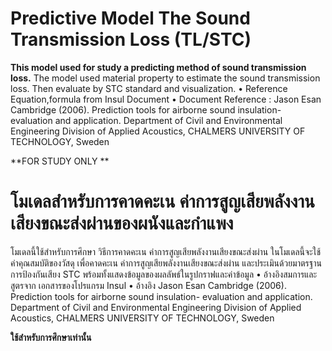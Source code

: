 # Predictive Model The Sound Transmission Loss (TL/STC) # 

**This model used for study a predicting method of sound transmission loss.**
The model used material property to estimate the sound transmission loss.
Then evaluate by STC standard and visualization. 
• Reference Equation,formula from Insul Document 
• Document Reference : 
Jason Esan Cambridge (2006). Prediction tools for airborne sound insulation- evaluation and application. Department of Civil and Environmental Engineering Division of Applied Acoustics, CHALMERS UNIVERSITY OF TECHNOLOGY, Sweden

**FOR STUDY ONLY **

#  โมเดลสำหรับการคาดคะเน ค่าการสูญเสียพลังงานเสียงขณะส่งผ่านของผนังและกำแพง # 
โมเดลนี้ใช้สำหรับการศึกษา วิธีการคาดคะเน ค่าการสูญเสียพลังงานเสียงขณะส่งผ่าน
ในโมเดลนี้จะใช้ ค่าคุณสมบัติของวัสดุ เพื่อคาดคะเน ค่าการสูญเสียพลังงานเสียงขณะส่งผ่าน
และประเมินด้วยมาตรฐานการป้องกันเสียง STC พร้อมทั้งแสดงข้อมูลของผลลัพธ์ในรูปกราฟและค่าข้อมูล 
• อ้างอิงสมการและสูตรจาก เอกสารของโปรแกรม Insul
• อ้างอิง
Jason Esan Cambridge (2006). Prediction tools for airborne sound insulation- evaluation and application. Department of Civil and Environmental Engineering Division of Applied Acoustics, CHALMERS UNIVERSITY OF TECHNOLOGY, Sweden

**ใช้สำหรับการศึกษาเท่านั้น**
